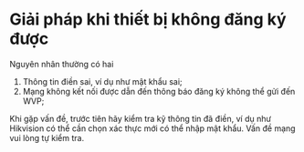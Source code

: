<!-- 设备注册不上来的解决办法 -->
# Giải pháp khi thiết bị không đăng ký được
Nguyên nhân thường có hai
1. Thông tin điền sai, ví dụ như mật khẩu sai;
2. Mạng không kết nối được dẫn đến thông báo đăng ký không thể gửi đến WVP;

Khi gặp vấn đề, trước tiên hãy kiểm tra kỹ thông tin đã điền, ví dụ như Hikvision có thể cần chọn xác thực mới có thể nhập mật khẩu. Vấn đề mạng vui lòng tự kiểm tra.
